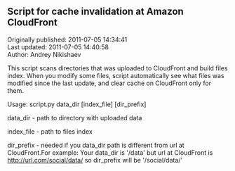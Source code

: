 ## Script for cache invalidation at Amazon CloudFront  
Originally published: 2011-07-05 14:34:41  
Last updated: 2011-07-05 14:40:58  
Author: Andrey Nikishaev  
  
This script scans directories that was uploaded to CloudFront and build files index. When you modify some files, script automatically see what files was modified since the last update, and clear cache on CloudFront only for them.


Usage: script.py data_dir [index_file] [dir_prefix] 

data_dir       - path to directory with uploaded data

index_file     - path to files index

dir_prefix     - needed if you data_dir path is different from url at CloudFront.For example: Your data_dir is '/data' but url at CloudFront is http://url.com/social/data/ so dir_prefix will be '/social/data/'